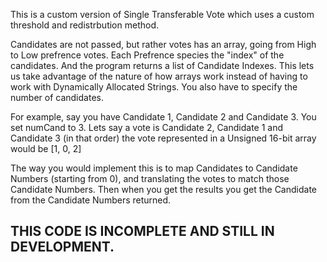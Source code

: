 This is a custom version of Single Transferable Vote which uses a custom threshold and redistrbution method.

Candidates are not passed, but rather votes has an array, going from High to Low prefrence votes. Each Prefrence species the "index" of the candidates. And the program returns a list of Candidate Indexes. This lets us take advantage of the nature of how arrays work instead of having to work with Dynamically Allocated Strings. You also have to specify the number of candidates.

For example, say you have Candidate 1, Candidate 2 and Candidate 3. You set numCand to 3. Lets say a vote is Candidate 2, Candidate 1 and Candidate 3 (in that order) the vote represented in a Unsigned 16-bit array would be [1, 0, 2]

The way you would implement this is to map Candidates to Candidate Numbers (starting from 0), and translating the votes to match those Candidate Numbers. Then when you get the results you get the Candidate from the Candidate Numbers returned.

## THIS CODE IS INCOMPLETE AND STILL IN DEVELOPMENT.
